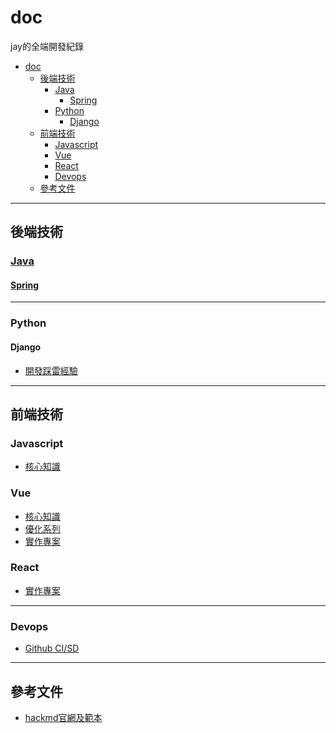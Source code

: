 # doc
jay的全端開發紀錄

- [doc](#doc)
  - [後端技術](#後端技術)
    - [Java](#java)
      - [Spring ](#spring-)
    - [Python](#python)
      - [Django](#django)
  - [前端技術](#前端技術)
    - [Javascript](#javascript)
    - [Vue](#vue)
    - [React](#react)
    - [Devops](#devops)
  - [參考文件](#參考文件)

---
## 後端技術
### [Java](backend/java/README.md)
#### [Spring ](backend/java/spring/spring.md)

--- 
### Python
#### Django
- [開發踩雷經驗](./backend/django/problem.md)
<!-- ### Java -->
<!-- #### Spring -->

---
## 前端技術
### Javascript
- [核心知識](./frontend/javascript/core.md)
### Vue
- [核心知識](./frontend/vue/core.md)
- [優化系列](./frontend/vue/optimal.md)
- [實作專案](./learn/vue/)

### React
- [實作專案](./learn/react/)


---
### Devops
- [Github CI/SD](./devops/github/README.md)

---
## 參考文件
- [hackmd官網及範本](https://hackmd.io/)